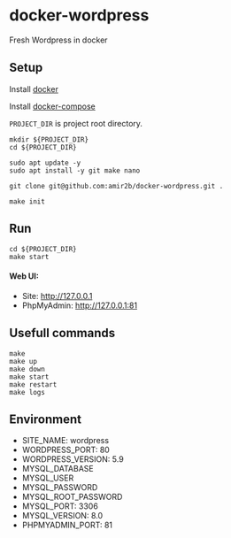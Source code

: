 # docker-wordpress

Fresh Wordpress in docker

## Setup

Install [docker](https://docs.docker.com/engine/install/ubuntu)

Install [docker-compose](https://docs.docker.com/compose/install)

`PROJECT_DIR` is project root directory.

```shell
mkdir ${PROJECT_DIR}
cd ${PROJECT_DIR}

sudo apt update -y
sudo apt install -y git make nano

git clone git@github.com:amir2b/docker-wordpress.git .

make init
```

## Run

```shell
cd ${PROJECT_DIR}
make start
```

#### Web UI:

* Site: http://127.0.0.1
* PhpMyAdmin: http://127.0.0.1:81

## Usefull commands

```shell
make
make up
make down
make start
make restart
make logs
```

## Environment

* SITE_NAME: wordpress
* WORDPRESS_PORT: 80
* WORDPRESS_VERSION: 5.9
* MYSQL_DATABASE
* MYSQL_USER
* MYSQL_PASSWORD
* MYSQL_ROOT_PASSWORD
* MYSQL_PORT: 3306
* MYSQL_VERSION: 8.0
* PHPMYADMIN_PORT: 81
